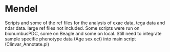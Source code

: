 # Mendel
Scripts and some of the ref files for the analysis of exac data, tcga data and ndar data.  large ref files not included.  Some scripts were run on bionumbusPDC, some on Beagle and some on local.  Still need to integrate sample specific phenotype data (Age sex ect) into main script (Clinvar_Annotate.pl)

